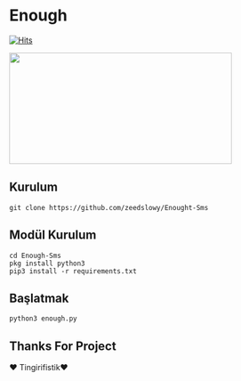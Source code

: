 # Enough
[![Hits](https://hits.sh/github.com/tingirifistik/Enough-Reborn.svg?label=views&color=007ec6)](https://hits.sh/github.com/tingirifistik/Enough-Reborn/)

<img src=https://github.com/tingirifistik/Enough-Reborn/assets/51286195/fc10a910-b4a4-4ff2-8058-62767b9af30f height="200px" width="400px"/>

<h2>Kurulum</h2>

```
git clone https://github.com/zeedslowy/Enought-Sms
```
## Modül Kurulum
```
cd Enough-Sms
pkg install python3
pip3 install -r requirements.txt
```


## Başlatmak

```
python3 enough.py
```

## Thanks For Project 
❤ Tingirifistik❤
